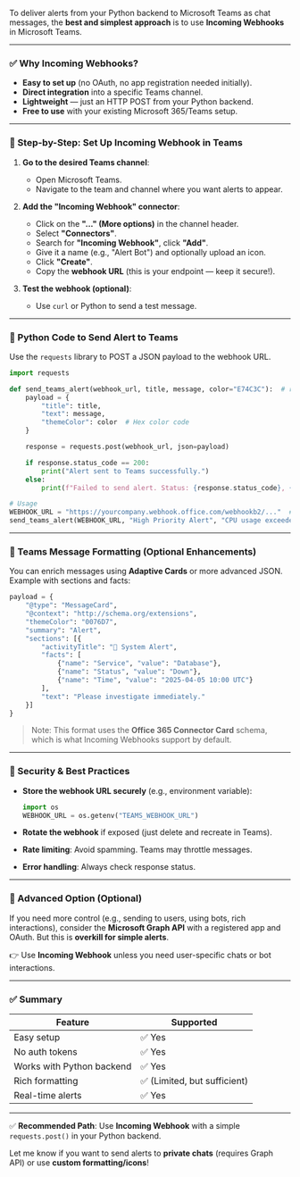 To deliver alerts from your Python backend to Microsoft Teams as chat messages, the **best and simplest approach** is to use **Incoming Webhooks** in Microsoft Teams.

---

### ✅ Why Incoming Webhooks?
- **Easy to set up** (no OAuth, no app registration needed initially).
- **Direct integration** into a specific Teams channel.
- **Lightweight** — just an HTTP POST from your Python backend.
- **Free to use** with your existing Microsoft 365/Teams setup.

---

### 🔧 Step-by-Step: Set Up Incoming Webhook in Teams

1. **Go to the desired Teams channel**:
   - Open Microsoft Teams.
   - Navigate to the team and channel where you want alerts to appear.

2. **Add the "Incoming Webhook" connector**:
   - Click on the **"..." (More options)** in the channel header.
   - Select **"Connectors"**.
   - Search for **"Incoming Webhook"**, click **"Add"**.
   - Give it a name (e.g., "Alert Bot") and optionally upload an icon.
   - Click **"Create"**.
   - Copy the **webhook URL** (this is your endpoint — keep it secure!).

3. **Test the webhook (optional)**:
   - Use `curl` or Python to send a test message.

---

### 🐍 Python Code to Send Alert to Teams

Use the `requests` library to POST a JSON payload to the webhook URL.

```python
import requests

def send_teams_alert(webhook_url, title, message, color="E74C3C"):  # red color
    payload = {
        "title": title,
        "text": message,
        "themeColor": color  # Hex color code
    }

    response = requests.post(webhook_url, json=payload)

    if response.status_code == 200:
        print("Alert sent to Teams successfully.")
    else:
        print(f"Failed to send alert. Status: {response.status_code}, {response.text}")

# Usage
WEBHOOK_URL = "https://yourcompany.webhook.office.com/webhookb2/..."  # Your webhook URL
send_teams_alert(WEBHOOK_URL, "High Priority Alert", "CPU usage exceeded 90%!")
```

---

### 📝 Teams Message Formatting (Optional Enhancements)

You can enrich messages using **Adaptive Cards** or more advanced JSON. Example with sections and facts:

```python
payload = {
    "@type": "MessageCard",
    "@context": "http://schema.org/extensions",
    "themeColor": "0076D7",
    "summary": "Alert",
    "sections": [{
        "activityTitle": "🚨 System Alert",
        "facts": [
            {"name": "Service", "value": "Database"},
            {"name": "Status", "value": "Down"},
            {"name": "Time", "value": "2025-04-05 10:00 UTC"}
        ],
        "text": "Please investigate immediately."
    }]
}
```

> Note: This format uses the **Office 365 Connector Card** schema, which is what Incoming Webhooks support by default.

---

### 🔐 Security & Best Practices

- **Store the webhook URL securely** (e.g., environment variable):
  ```python
  import os
  WEBHOOK_URL = os.getenv("TEAMS_WEBHOOK_URL")
  ```

- **Rotate the webhook** if exposed (just delete and recreate in Teams).

- **Rate limiting**: Avoid spamming. Teams may throttle messages.

- **Error handling**: Always check response status.

---

### 🚀 Advanced Option (Optional)

If you need more control (e.g., sending to users, using bots, rich interactions), consider the **Microsoft Graph API** with a registered app and OAuth. But this is **overkill for simple alerts**.

👉 Use **Incoming Webhook** unless you need user-specific chats or bot interactions.

---

### ✅ Summary

| Feature | Supported |
|-------|-----------|
| Easy setup | ✅ Yes |
| No auth tokens | ✅ Yes |
| Works with Python backend | ✅ Yes |
| Rich formatting | ✅ (Limited, but sufficient) |
| Real-time alerts | ✅ Yes |

---

✅ **Recommended Path**:
Use **Incoming Webhook** with a simple `requests.post()` in your Python backend.

Let me know if you want to send alerts to **private chats** (requires Graph API) or use **custom formatting/icons**!
